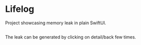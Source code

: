 # Lifelog
Project showcasing memory leak in plain SwiftUI.

##
The leak can be generated by clicking on detail/back few times.